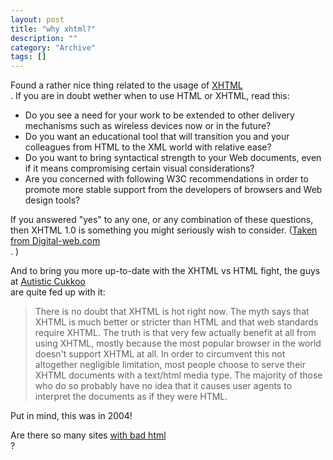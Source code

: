 ```yaml
--- 
layout: post 
title: "why xhtml?"
description: ""
category: "Archive"
tags: []
---  
```

<p>Found a rather nice thing related to the usage of <a href="http://en.wikipedia.org/wiki/Xhtml">XHTML</a> <br/>. If you are in doubt wether when to use HTML or XHTML, read this:</p>
<p><ul><li>Do you see a need for your work to be extended to other delivery mechanisms such as wireless devices now or in the future?</li><li>Do you want an educational tool that will transition you and your colleagues from HTML to the XML world with relative ease?</li><li>Do you want to bring syntactical strength to your Web documents, even if it means compromising certain visual considerations?</li><li>Are you concerned with following W3C recommendations in order to promote more stable support from the developers of browsers and Web design tools?</li></ul></p><p>If you answered "yes" to any one, or any combination of these questions, then XHTML 1.0 is something you might seriously wish to consider. (<a href="http://www.digital-web.com/articles/an_xhtml_roadmap_for_designers/">Taken from Digital-web.com</a> <br/>. )</p><p>And to bring you more up-to-date with the XHTML vs HTML fight, the guys at <a href="http://www.autisticcuckoo.net/archive.php?id=2004/10/25/pretend-xhtml">Autistic Cukkoo</a> <br/> are quite fed up with it: </p><p><blockquote>There is no doubt that XHTML is hot right now. The myth
says that XHTML is much better or stricter than HTML
and that web standards require XHTML. The truth is that
very few actually benefit at all from using XHTML, mostly because
the most popular browser in the world doesn't support XHTML at all.
In order to circumvent this not altogether negligible limitation, most people
choose to serve their XHTML documents with a text/html
media type. The majority of those who do so probably have no idea that it causes
user agents to interpret the documents as if they were
HTML.</blockquote></p><p>Put in mind, this was in 2004!</p><p>Are there so many sites <a href="http://www.w3schools.com/xhtml/xhtml_why.asp">with bad html</a> <br/>?</p>